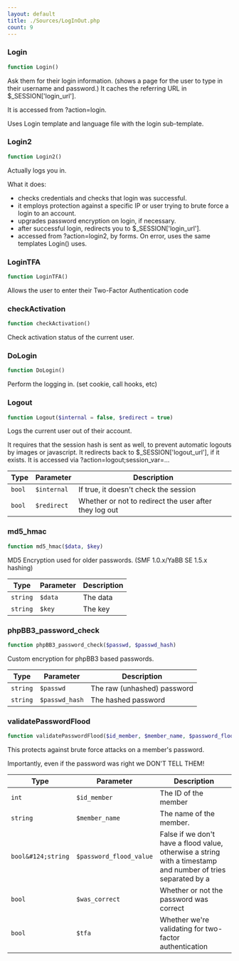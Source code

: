 ```yaml
---
layout: default
title: ./Sources/LogInOut.php
count: 9
---
```


### Login

```php
function Login()
```
Ask them for their login information. (shows a page for the user to type
 in their username and password.)
 It caches the referring URL in $_SESSION['login_url'].

It is accessed from ?action=login.

Uses Login template and language file with the login sub-template.

### Login2

```php
function Login2()
```
Actually logs you in.

What it does:
- checks credentials and checks that login was successful.
- it employs protection against a specific IP or user trying to brute force
 a login to an account.
- upgrades password encryption on login, if necessary.
- after successful login, redirects you to $_SESSION['login_url'].
- accessed from ?action=login2, by forms.
On error, uses the same templates Login() uses.

### LoginTFA

```php
function LoginTFA()
```
Allows the user to enter their Two-Factor Authentication code



### checkActivation

```php
function checkActivation()
```
Check activation status of the current user.



### DoLogin

```php
function DoLogin()
```
Perform the logging in. (set cookie, call hooks, etc)



### Logout

```php
function Logout($internal = false, $redirect = true)
```
Logs the current user out of their account.

It requires that the session hash is sent as well, to prevent automatic logouts by images or javascript.
It redirects back to $_SESSION['logout_url'], if it exists.
It is accessed via ?action=logout;session_var=...

Type|Parameter|Description
---|---|---
`bool`|`$internal`|If true, it doesn't check the session
`bool`|`$redirect`|Whether or not to redirect the user after they log out

### md5_hmac

```php
function md5_hmac($data, $key)
```
MD5 Encryption used for older passwords. (SMF 1.0.x/YaBB SE 1.5.x hashing)



Type|Parameter|Description
---|---|---
`string`|`$data`|The data
`string`|`$key`|The key

### phpBB3_password_check

```php
function phpBB3_password_check($passwd, $passwd_hash)
```
Custom encryption for phpBB3 based passwords.



Type|Parameter|Description
---|---|---
`string`|`$passwd`|The raw (unhashed) password
`string`|`$passwd_hash`|The hashed password

### validatePasswordFlood

```php
function validatePasswordFlood($id_member, $member_name, $password_flood_value = false, $was_correct = false, $tfa = false)
```
This protects against brute force attacks on a member's password.

Importantly, even if the password was right we DON'T TELL THEM!

Type|Parameter|Description
---|---|---
`int`|`$id_member`|The ID of the member
`string`|`$member_name`|The name of the member.
`bool&#124;string`|`$password_flood_value`|False if we don't have a flood value, otherwise a string with a timestamp and number of tries separated by a |
`bool`|`$was_correct`|Whether or not the password was correct
`bool`|`$tfa`|Whether we're validating for two-factor authentication

